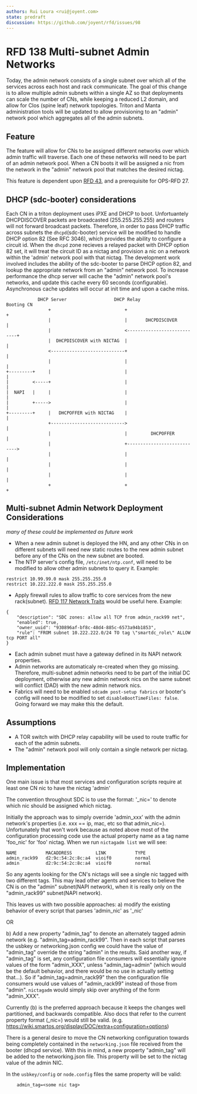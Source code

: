 ```yaml
---
authors: Rui Loura <rui@joyent.com>
state: predraft
discussion: https://github.com/joyent/rfd/issues/98
---
```


<!--
    This Source Code Form is subject to the terms of the Mozilla Public
    License, v. 2.0. If a copy of the MPL was not distributed with this
    file, You can obtain one at http://mozilla.org/MPL/2.0/.
-->

<!--
    Copyright 2018 Joyent, Inc.
-->

# RFD 138 Multi-subnet Admin Networks

Today, the admin network consists of a single subnet over which all of the services across each host and rack communicate.  The goal of this change is to allow multiple admin subnets within a single AZ so that deployments can scale the number of CNs, while keeping a reduced L2 domain, and allow for Clos (spine leaf) network topologies.  Triton and Manta administration tools will be updated to allow provisioning to an "admin" network pool which aggregates all of the admin subnets.

## Feature 
The feature will allow for CNs to be assigned different networks over which admin traffic will traverse.  Each one of these networks will need to be part of an admin network pool.  When a CN boots it will be assigned a nic from the network in the "admin" network pool that matches the desired nictag. 

This feature is dependent upon [RFD 43](../0043/README.md), and a prerequisite for OPS-RFD 27.

## DHCP (sdc-booter) considerations

Each CN in a triton deployment uses iPXE and DHCP to boot. Unfortuantely DHCPDISCOVER packets are broadcasted (255.255.255.255) and routers will not forward broadcast packets.  Therefore, in order to pass DHCP traffic across subnets the `dhcpd`(sdc-booter) service will be modified to handle DHCP option 82 (See RFC 3046), which provides the ability to configure a circuit id.  When the `dhcpd` zone recieves a relayed packet with DHCP option 82 set, it will treat the circuit ID as a nictag and provision a nic on a network within the 'admin' network pool with that nictag.  The development work involved includes the ability of the sdc-booter to parse DHCP option 82, and lookup the appropriate network from an "admin" network pool.  To increase performance the dhcp server will cache the "admin" network pool's networks, and update this cache every 60 seconds (configurable).  Asynchronous cache updates will occur at init time and upon a cache miss.

```
            DHCP Server                  DHCP Relay                  Booting CN
                +                            +                            +
                |                            |       DHCPDISCOVER         |
                |                            <----------------------------+
                |  DHCPDISCOVER with NICTAG  |                            |
                <----------------------------+                            |
                |                            |                            |
+---------+     |                            |                            |
|         <-----+                            |                            |
|  NAPI   |     |                            |                            |
|         +----->                            |                            |
+---------+     |   DHCPOFFER with NICTAG    |                            |
                +---------------------------->                            |
                |                            |         DHCPOFFER          |
                |                            +---------------------------->
                |                            |                            |
                |                            |                            |
                |                            |                            |
                +                            +                            +

``` 

## Multi-subnet Admin Network Deployment Considerations

_many of these could be implemented as future work_

* When a new admin subnet is deployed the HN, and any other CNs in on different subnets will need new static routes to the new admin subnet before any of the CNs on the new subnet are booted.
* The NTP server's config file, `/etc/inet/ntp.conf`, will need to be modified to allow other admin subnets to query it.  Example:
```
restrict 10.99.99.0 mask 255.255.255.0
restrict 10.222.222.0 mask 255.255.255.0
```
* Apply firewall rules to allow traffic to core services from the new rack(subnet). [RFD 117 Network Traits](../0117/README.md) would be useful here. Example:
```
{
    "description": "SDC zones: allow all TCP from admin_rack99 net",
    "enabled": true,
    "owner_uuid": "930896af-bf8c-48d4-885c-6573a94b1853",
    "rule": "FROM subnet 10.222.222.0/24 TO tag \"smartdc_role\" ALLOW tcp PORT all"
}
```
* Each admin subnet must have a gateway defined in its NAPI network properties. 
* Admin networks are automaticaly re-created when they go missing.  Therefore, multi-subnet admin networks need to be part of the initial DC deployment, otherwise any new admin network nics on the same subnet will conflict (DAD) with the new admin network nics.
* Fabrics will need to be enabled `sdcadm post-setup fabrics` or booter's config will need to be modified to set `disableBootTimeFiles: false`.  Going forward we may make this the default.


## Assumptions
* A TOR switch with DHCP relay capability will be used to route traffic for each of the admin subnets. 
* The "admin" network pool will only contain a single network per nictag.


## Implementation
One main issue is that most services and configuration scripts require at least one CN nic to have the nictag 'admin'

The convention throughout SDC is to use the format: 
'<tag>_nic=<mac addr>'
to denote which nic should be assigned which nictag.

Initially the approach was to simply override 'admin_xxx' with the admin network's properties (i.e. xxx == ip, mac, etc so that admin_nic=<mac address of admin_rack99_nic>).  Unfortunately that won't work because as noted above most of the configuration processing code use the actual property name as a tag name 'foo_nic' for 'foo' nictag.  When we run `nictagadm list` we will see:

```
NAME           MACADDRESS         LINK           TYPE            
admin_rack99   d2:9c:54:2c:8c:a4  vioif0         normal          
admin          d2:9c:54:2c:8c:a4  vioif0         normal   
```

So any agents looking for the CN's nictags will see a single nic tagged with two different tags.  This may lead other agents and services to believe the CN is on the "admin" subnet(NAPI network), when it is really only on the "admin_rack99" subnet(NAPI network).

This leaves us with two possible approaches:
a) modify the existing behavior of every script that parses 'admin_nic' as '<nictag>_nic'

OR

b) Add a new property "admin_tag" to denote an alternately tagged admin network (e.g. "admin_tag=admin_rack99".  Then in each script that parses the usbkey or networking.json config we could have the value of "admin_tag" override the string "admin" in the results.  Said another way, if "admin_tag" is set, any configuration file consumers will essentially ignore values of the form "admin_XXX", unless "admin_tag=admin" (which would be the default behavior, and there would be no use in actually setting that...).  So if "admin_tag=admin_rack99" then the configuration file consumers would use values of "admin_rack99" instead of those from "admin".  `nictagadm` would simply skip over anything of the form "admin_XXX".

Currently (b) is the preferred approach because it keeps the changes well partitioned, and backwards compatible.  Also docs that refer to the current property format (<tag name>_nic=<mac addr>) would still be valid. (e.g. https://wiki.smartos.org/display/DOC/extra+configuration+options)


There is a general desire to move the CN networking configuration towards being completely contained in the `networking.json` file received from the booter (dhcpd service).  With this in mind, a new property "admin_tag" will be added to the networking.json file.  This property will be set to the nictag value of the admin NIC. 

In the `usbkey/config` or `node.config` files the same property will be valid:
```
    admin_tag=<some nic tag>
```
